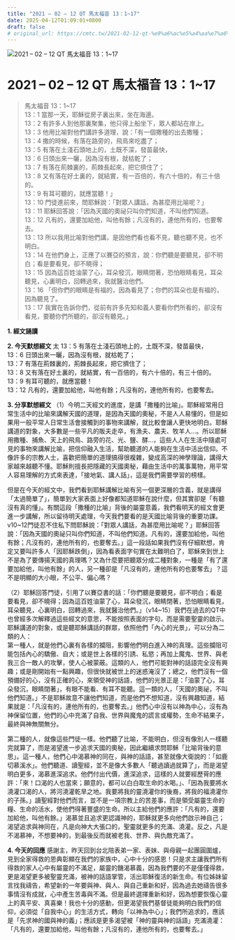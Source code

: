 ```yaml
---
title: "2021 – 02 – 12 QT 馬太福音 13：1~17"
date: 2025-04-12T01:09:01+0800
draft: false
# original_url: https://cmtc.tw/2021-02-12-qt-%e9%a6%ac%e5%a4%aa%e7%a6%8f%e9%9f%b3-13%ef%bc%9a117
---
```


![2021 – 02 – 12 QT 馬太福音 13：1\~17](/images/qt.jpg   "2021 – 02 – 12 QT 馬太福音 13：1\~17")

# 2021 – 02 – 12 QT 馬太福音 13：1\~17

> 馬太福音 13：1\~17  
> 13：1 當那一天，耶穌從房子裏出來，坐在海邊。  
> 13：2 有許多人到他那裏聚集，他只得上船坐下，眾人都站在岸上。  
> 13：3 他用比喻對他們講許多道理，說：「有一個撒種的出去撒種；  
> 13：4 撒的時候，有落在路旁的，飛鳥來吃盡了；  
> 13：5 有落在土淺石頭地上的，土既不深，發苗最快，  
> 13：6 日頭出來一曬，因為沒有根，就枯乾了；  
> 13：7 有落在荊棘裏的，荊棘長起來，把它擠住了；  
> 13：8 又有落在好土裏的，就結實，有一百倍的，有六十倍的，有三十倍的。  
> 13：9 有耳可聽的，就應當聽！」  
> 13：10 門徒進前來，問耶穌說：「對眾人講話，為甚麼用比喻呢？」  
> 13：11 耶穌回答說：「因為天國的奧祕只叫你們知道，不叫他們知道。  
> 13：12 凡有的，還要加給他，叫他有餘；凡沒有的，連他所有的，也要奪去。  
> 13：13 所以我用比喻對他們講，是因他們看也看不見，聽也聽不見，也不明白。  
> 13：14 在他們身上，正應了以賽亞的預言，說：你們聽是要聽見，卻不明白；看是要看見，卻不曉得；  
> 13：15 因為這百姓油蒙了心，耳朵發沉，眼睛閉著，恐怕眼睛看見，耳朵聽見，心裏明白，回轉過來，我就醫治他們。  
> 13：16 「但你們的眼睛是有福的，因為看見了；你們的耳朵也是有福的，因為聽見了。  
> 13：17 我實在告訴你們，從前有許多先知和義人要看你們所看的，卻沒有看見，要聽你們所聽的，卻沒有聽見。」

**1. 經文誦讀**

**2.  今天默想經文**
太 13：5 有落在土淺石頭地上的，土既不深，發苗最快，  
13：6 日頭出來一曬，因為沒有根，就枯乾了；  
13：7 有落在荊棘裏的，荊棘長起來，把它擠住了；  
13：8 又有落在好土裏的，就結實，有一百倍的，有六十倍的，有三十倍的。  
13：9 有耳可聽的，就應當聽！  
13：12 凡有的，還要加給他，叫他有餘；凡沒有的，連他所有的，也要奪去。

**3. 分享默想經文**
（1）今明二天經文的進度，是講「撒種的比喻」。耶穌經常用日常生活中的比喻來講解天國的道理，是因為天國的奧秘，不是人人易懂的，但是如果用一般平常人日常生活會接觸到的事物來講解，就比較會讓人更快地明白。耶穌講道的對象，大多數是一些平凡的販夫走卒，有漁夫、農夫、牧羊人…。所以耶穌用撒種、捕魚、天上的飛鳥、路旁的花、光、鹽、酵…，這些人人在生活中隨處可見的事物來講解比喻，把信仰融入生活，幫助聽道的人能夠在生活中活出信仰。不像許多的宗教人士，喜歡把簡單的道理搞得很複雜，變成高深的神學理論，講得大家越來越聽不懂。耶穌則擅長把隱藏的天國奧秘，藉由生活中的萬事萬物，用平常人容易理解的方式來表達，「接地氣、講人話」，這是我們需要學習的榜樣。

但是在今天的經文中，我們看到耶穌講解比喻有另一個更深層的含義，就是講得「太過簡單了」，簡單到大家表面上好像都知道耶穌在說什麼，但其實卻是「有聽沒有真的懂」。有關這段「撒種的比喻」背後的屬靈意義，我們看明天的經文會更進一步講解，所以留待明天處理，今天我們要看的是天國比喻背後的重要功課。v10\~12門徒忍不住私下問耶穌說：「對眾人講話，為甚麼用比喻呢？」耶穌回答說：「因為天國的奧祕只叫你們知道，不叫他們知道。凡有的，還要加給他，叫他有餘；凡沒有的，連他所有的，也要奪去。」這一段話如果我們沒有仔細默想，肯定又要叫許多人「因耶穌跌倒」，因為看表面字句實在太難明白了，耶穌來到世上不是為了要傳揚天國的真理嗎？又為什麼要把聽眾分成二種對象，一種是「有了還要加給他，叫他有餘」的人，另一種卻是「凡沒有的，連他所有的也要奪去」？這不是明顯的大小眼，不公平、偏心嗎？

（2）耶穌回答門徒，引用了以賽亞書的話：「你們聽是要聽見，卻不明白；看是要看見，卻不曉得；因為這百姓油蒙了心，耳朵發沉，眼睛閉著，恐怕眼睛看見，耳朵聽見，心裏明白，回轉過來，我就醫治他們。」（v14\~15）我們在過去的QT中也曾經多次解釋過這些經文的意思，不能按照表面的字句，而是需要聖靈的啟示。耶穌講道的對象，或是聽耶穌講話的群眾，依照他們「內心的光景」，可以分為二類的人：  
第一種人，就是他們心裏有各樣的攔阻，影響他們明白進入神的真理。這些攔阻可能包括內心的驕傲、自大；或是世上各樣的引誘、私慾；再加上魔鬼、世界、與老我三合一敵人的攻擊，使人心被蒙蔽。這類的人，他們可能對神的話語完全沒有興趣；或是剛開始有一點興趣，但很快就被世上的迷惑淹沒了；總之，他們沒有一個預備好的心，沒有正確的心，來領受神的話語，他們的光景正是：「油蒙了心，耳朵發沉，眼睛閉著」，有眼不能看、有耳不能聽。這一類的人，「天國的奧祕，不叫他們知道。」不是耶穌故意不讓他們知道，而是他們不想知道，沒有興趣知道，結果就是：「凡沒有的，連他所有的，也要奪去。」他們心中沒有以神為中心，沒有為神保留位置，他們的心中充滿了自我、世界與魔鬼的謊言或權勢，生命不結果子，最終與神無關無分。

第二種的人，就像這些門徒一樣。他們聽了比喻，不能明白，但沒有像別人一樣聽完就算了，而是渴望進一步追求天國的奧秘，因此繼續求問耶穌「比喻背後的意思」。這一種人，他們心中渴慕神的同在，與神的話語，甚至就像大衛說的：「如鹿切慕溪水」。他們聽道、讀聖經，並不是像大多數人「聽過讀過就算了」，而是渴望明白更多，渴慕進深追求。他們付出代價，進深追求，這樣的人就要經歷莦的應許：「來！口渴的人也當來；願意的，都可以白白取生命的水喝。」、「因為我要將水澆灌口渴的人，將河澆灌乾旱之地。我要將我的靈澆灌你的後裔，將我的福澆灌你的子孫。」讀聖經對他們而言，並不是一項宗教上的苦差事，而是領受屬靈生命的糧、生命的活水，使他們得著豐盛的生命。所以主給他們的應許：「凡有的，還要加給他，叫他有餘。」渴慕並且追求更認識神的，耶穌就更多向他們啟示神自己；渴望追求與神同在，凡是向神大大張口的，聖靈就更多的充滿、澆灌。反之，凡是不渴慕神，不想要神的，到最後反而就被老我、世界、與仇敵充滿了。

**4. 今天的回應**
感謝主，昨天回到台北陪表弟一家、表妹、與母親一起團圓圍爐，見到全家得救的恩典彰顯在我們的家族中，心中十分的感恩！只是求主讓我們所有得救的家人心中有屬靈的不滿足，屬靈的饑渴慕義，因為我們要的不是僅僅得救，更是渴望更多被聖靈充滿，被神的話語掌管，活出耶穌復活的新生命。有位姊妹留言找我禱告，希望新的一年要與神、與人、與自己重新和好，因為過去她禱告很多事情沒有成就，心中產生苦毒與不滿。但是最終選擇重新和好，因為想要恢復心靈上的真平安、真喜樂！我也十分的感動，但更渴望我們基督徒能夠明白我們的信仰，必須從「自我中心」的生活方式，轉向「以神為中心」；我們所追求的，應該是「先求神的國與神的義」；應該是更多渴望被「神的靈與神的話語」充滿澆灌：「凡有的，還要加給他，叫他有餘；凡沒有的，連他所有的，也要奪去。」
